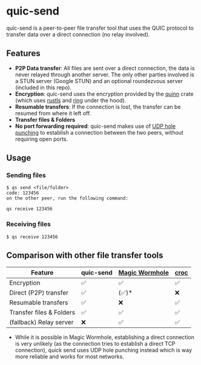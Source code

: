 # quic-send

quic-send is a peer-to-peer file transfer tool that uses the QUIC protocol to transfer data over a direct connection (no relay involved).

## Features
- **P2P Data transfer**: All files are sent over a direct connection, the data is never relayed through another server. The only other parties
involved is a STUN server (Google STUN) and an optional roundezvous server (included in this repo).
- **Encryption**: quic-send uses the encryption provided by the [quinn](https://crates.io/crates/quinn) crate (which uses [rustls](https://crates.io/crates/rustls) and [ring](https://crates.io/crates/ring) under the hood).
- **Resumable transfers**: If the connection is lost, the transfer can be resumed from where it left off.
- **Transfer files & Folders**
- **No port forwarding required**: quic-send makes use of [UDP hole punching](https://en.wikipedia.org/wiki/UDP_hole_punching) to establish a connection between the two peers, without requiring open ports.

## Usage

### Sending files

```
$ qs send <file/folder>
code: 123456
on the other peer, run the following command:

qs receive 123456
```

### Receiving files

```
$ qs receive 123456
```


## Comparison with other file transfer tools
| Feature | quic-send | [Magic Wormhole](https://github.com/magic-wormhole/magic-wormhole) | [croc](https://github.com/schollz/croc) |
|---------|-----------|--------------------------------------------------------------------|-----------------------------------------|
| Encryption | ✅ | ✅ | ✅ |
| Direct (P2P) transfer  | ✅ | (✅)* | ❌ |
| Resumable transfers | ✅ | ❌ | ✅ |
| Transfer files & Folders | ✅ | ✅ | ✅ |
| (fallback) Relay server | ❌ | ✅ | ✅ |


* While it is possible in Magic Wormhole, establishing a direct connection is very unlikely (as the connection tries to establish a direct TCP connection), quick send uses UDP hole punching instead which is way more reliable and works for most networks.